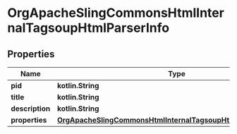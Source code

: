 
# OrgApacheSlingCommonsHtmlInternalTagsoupHtmlParserInfo

## Properties
Name | Type | Description | Notes
------------ | ------------- | ------------- | -------------
**pid** | **kotlin.String** |  |  [optional]
**title** | **kotlin.String** |  |  [optional]
**description** | **kotlin.String** |  |  [optional]
**properties** | [**OrgApacheSlingCommonsHtmlInternalTagsoupHtmlParserProperties**](OrgApacheSlingCommonsHtmlInternalTagsoupHtmlParserProperties.md) |  |  [optional]



